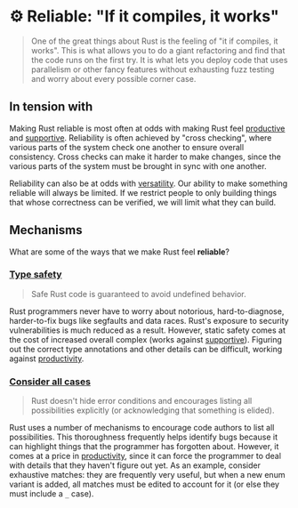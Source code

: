 # ⚙️ Reliable: "If it compiles, it works"

> One of the great things about Rust is the feeling of "it if compiles, it works". This is what allows you to do a giant refactoring and find that the code runs on the first try. It is what lets you deploy code that uses parallelism or other fancy features without exhausting fuzz testing and worry about every possible corner case.

[productive]: ./productive.md
[productivity]: ./productive.md
[supportive]: ./supportive.md
[versatility]: ./versatile.md

## In tension with

Making Rust reliable is most often at odds with making Rust feel [productive] and [supportive]. Reliability is often achieved by "cross checking", where various parts of the system check one another to ensure overall consistency. Cross checks can make it harder to make changes, since the various parts of the system must be brought in sync with one another.

Reliability can also be at odds with [versatility]. Our ability to make something reliable will always be limited. If we restrict people to only building things that whose correctness can be verified, we will limit what they can build.

## Mechanisms

What are some of the ways that we make Rust feel **reliable**?

### [Type safety](./reliable/type_safety.md)

> Safe Rust code is guaranteed to avoid undefined behavior.

Rust programmers never have to worry about notorious, hard-to-diagnose, harder-to-fix bugs like segfaults and data races. Rust's exposure to security vulnerabilities is much reduced as a result. However, static safety comes at the cost of increased overall complex (works against [supportive]). Figuring out the correct type annotations and other details can be difficult, working against [productivity].

### [Consider all cases](./reliable/consider_all_cases.md)

> Rust doesn't hide error conditions and encourages listing all possibilities explicitly (or acknowledging that something is elided).

Rust uses a number of mechanisms to encourage code authors to list all possibilities. This thoroughness frequently helps identify bugs because it can highlight things that the programmer has forgotten about. However, it comes at a price in [productivity], since it can force the programmer to deal with details that they haven't figure out yet. As an example, consider exhaustive matches: they are frequently very useful, but when a new enum variant is added, all matches must be edited to account for it (or else they must include a `_` case).
